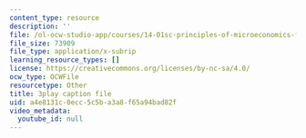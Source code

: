 ```yaml
---
content_type: resource
description: ''
file: /ol-ocw-studio-app/courses/14-01sc-principles-of-microeconomics-fall-2011/a4e8131c0ecc5c5ba3a8f65a94bad82f_1jLfD9ulntU.vtt
file_size: 73909
file_type: application/x-subrip
learning_resource_types: []
license: https://creativecommons.org/licenses/by-nc-sa/4.0/
ocw_type: OCWFile
resourcetype: Other
title: 3play caption file
uid: a4e8131c-0ecc-5c5b-a3a8-f65a94bad82f
video_metadata:
  youtube_id: null
---
```

